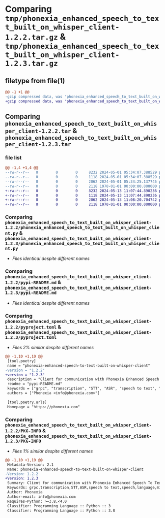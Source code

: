 # Comparing `tmp/phonexia_enhanced_speech_to_text_built_on_whisper_client-1.2.2.tar.gz` & `tmp/phonexia_enhanced_speech_to_text_built_on_whisper_client-1.2.3.tar.gz`

## filetype from file(1)

```diff
@@ -1 +1 @@
-gzip compressed data, was "phonexia_enhanced_speech_to_text_built_on_whisper_client-1.2.2.tar", max compression
+gzip compressed data, was "phonexia_enhanced_speech_to_text_built_on_whisper_client-1.2.3.tar", max compression
```

## Comparing `phonexia_enhanced_speech_to_text_built_on_whisper_client-1.2.2.tar` & `phonexia_enhanced_speech_to_text_built_on_whisper_client-1.2.3.tar`

### file list

```diff
@@ -1,4 +1,4 @@
--rw-r--r--   0        0        0     8232 2024-05-01 05:34:07.388529 phonexia_enhanced_speech_to_text_built_on_whisper_client-1.2.2/phonexia_enhanced_speech_to_text_built_on_whisper_client.py
--rw-r--r--   0        0        0     1118 2024-05-01 05:34:07.388529 phonexia_enhanced_speech_to_text_built_on_whisper_client-1.2.2/pypi-README.md
--rw-r--r--   0        0        0     2062 2024-05-01 05:34:25.137745 phonexia_enhanced_speech_to_text_built_on_whisper_client-1.2.2/pyproject.toml
--rw-r--r--   0        0        0     2118 1970-01-01 00:00:00.000000 phonexia_enhanced_speech_to_text_built_on_whisper_client-1.2.2/PKG-INFO
+-rw-r--r--   0        0        0     8232 2024-05-13 11:07:44.890236 phonexia_enhanced_speech_to_text_built_on_whisper_client-1.2.3/phonexia_enhanced_speech_to_text_built_on_whisper_client.py
+-rw-r--r--   0        0        0     1118 2024-05-13 11:07:44.890236 phonexia_enhanced_speech_to_text_built_on_whisper_client-1.2.3/pypi-README.md
+-rw-r--r--   0        0        0     2062 2024-05-13 11:08:20.704742 phonexia_enhanced_speech_to_text_built_on_whisper_client-1.2.3/pyproject.toml
+-rw-r--r--   0        0        0     2118 1970-01-01 00:00:00.000000 phonexia_enhanced_speech_to_text_built_on_whisper_client-1.2.3/PKG-INFO
```

### Comparing `phonexia_enhanced_speech_to_text_built_on_whisper_client-1.2.2/phonexia_enhanced_speech_to_text_built_on_whisper_client.py` & `phonexia_enhanced_speech_to_text_built_on_whisper_client-1.2.3/phonexia_enhanced_speech_to_text_built_on_whisper_client.py`

 * *Files identical despite different names*

### Comparing `phonexia_enhanced_speech_to_text_built_on_whisper_client-1.2.2/pypi-README.md` & `phonexia_enhanced_speech_to_text_built_on_whisper_client-1.2.3/pypi-README.md`

 * *Files identical despite different names*

### Comparing `phonexia_enhanced_speech_to_text_built_on_whisper_client-1.2.2/pyproject.toml` & `phonexia_enhanced_speech_to_text_built_on_whisper_client-1.2.3/pyproject.toml`

 * *Files 2% similar despite different names*

```diff
@@ -1,10 +1,10 @@
 [tool.poetry]
 name = "phonexia-enhanced-speech-to-text-built-on-whisper-client"
-version = "1.2.2"
+version = "1.2.3"
 description = "Client for communication with Phonexia Enhanced Speech To Text Built On Whisper microservice."
 readme = "pypi-README.md"
 keywords = ["grpc", "transcription", "STT", "ASR", "speech to text", "speech", "language", "microservice"]
 authors = ["Phonexia <info@phonexia.com>"]
 
 [tool.poetry.urls]
 Homepage = "https://phonexia.com"
```

### Comparing `phonexia_enhanced_speech_to_text_built_on_whisper_client-1.2.2/PKG-INFO` & `phonexia_enhanced_speech_to_text_built_on_whisper_client-1.2.3/PKG-INFO`

 * *Files 1% similar despite different names*

```diff
@@ -1,10 +1,10 @@
 Metadata-Version: 2.1
 Name: phonexia-enhanced-speech-to-text-built-on-whisper-client
-Version: 1.2.2
+Version: 1.2.3
 Summary: Client for communication with Phonexia Enhanced Speech To Text Built On Whisper microservice.
 Keywords: grpc,transcription,STT,ASR,speech to text,speech,language,microservice
 Author: Phonexia
 Author-email: info@phonexia.com
 Requires-Python: >=3.8,<4.0
 Classifier: Programming Language :: Python :: 3
 Classifier: Programming Language :: Python :: 3.8
```


